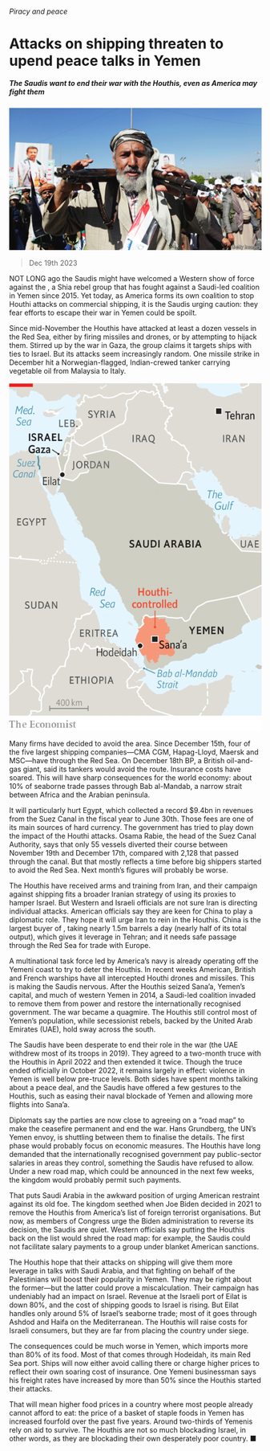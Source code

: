 ###### Piracy and peace

# Attacks on shipping threaten to upend peace talks in Yemen 

##### The Saudis want to end their war with the Houthis, even as America may fight them 

![image](images/20231223_MAP001.jpg) 

> Dec 19th 2023 

NOT LONG ago the Saudis might have welcomed a Western show of force against the , a Shia rebel group that has fought against a Saudi-led coalition in Yemen since 2015. Yet today, as America forms its own coalition to stop Houthi attacks on commercial shipping, it is the Saudis urging caution: they fear efforts to escape their war in Yemen could be spoilt.

Since mid-November the Houthis have attacked at least a dozen vessels in the Red Sea, either by firing missiles and drones, or by attempting to hijack them. Stirred up by the war in Gaza, the group claims it targets ships with ties to Israel. But its attacks seem increasingly random. One missile strike in December hit a Norwegian-flagged, Indian-crewed tanker carrying vegetable oil from Malaysia to Italy.

![image](images/20231223_MAM995.png) 


Many firms have decided to avoid the area. Since December 15th, four of the five largest shipping companies—CMA CGM, Hapag-Lloyd, Maersk and MSC—have  through the Red Sea. On December 18th BP, a British oil-and-gas giant, said its tankers would avoid the route. Insurance costs have soared. This will have sharp consequences for the world economy: about 10% of seaborne trade passes through Bab al-Mandab, a narrow strait between Africa and the Arabian peninsula.

It will particularly hurt Egypt, which collected a record $9.4bn in revenues from the Suez Canal in the fiscal year to June 30th. Those fees are one of its main sources of hard currency. The government has tried to play down the impact of the Houthi attacks. Osama Rabie, the head of the Suez Canal Authority, says that only 55 vessels diverted their course between November 19th and December 17th, compared with 2,128 that passed through the canal. But that mostly reflects a time before big shippers started to avoid the Red Sea. Next month’s figures will probably be worse.

The Houthis have received arms and training from Iran, and their campaign against shipping fits a broader Iranian strategy of using its proxies to hamper Israel. But Western and Israeli officials are not sure Iran is directing individual attacks. American officials say they are keen for China to play a diplomatic role. They hope it will urge Iran to rein in the Houthis. China is the largest buyer of , taking nearly 1.5m barrels a day (nearly half of its total output), which gives it leverage in Tehran; and it needs safe passage through the Red Sea for trade with Europe.

A multinational task force led by America’s navy is already operating off the Yemeni coast to try to deter the Houthis. In recent weeks American, British and French warships have all intercepted Houthi drones and missiles. This is making the Saudis nervous. After the Houthis seized Sana’a, Yemen’s capital, and much of western Yemen in 2014, a Saudi-led coalition invaded to remove them from power and restore the internationally recognised government. The war became a quagmire. The Houthis still control most of Yemen’s population, while secessionist rebels, backed by the United Arab Emirates (UAE), hold sway across the south.

The Saudis have been desperate to end their role in the war (the UAE withdrew most of its troops in 2019). They agreed to a two-month truce with the Houthis in April 2022 and then extended it twice. Though the truce ended officially in October 2022, it remains largely in effect: violence in Yemen is well below pre-truce levels. Both sides have spent months talking about a peace deal, and the Saudis have offered a few gestures to the Houthis, such as easing their naval blockade of Yemen and allowing more flights into Sana’a.

Diplomats say the parties are now close to agreeing on a “road map” to make the ceasefire permanent and end the war. Hans Grundberg, the UN’s Yemen envoy, is shuttling between them to finalise the details. The first phase would probably focus on economic measures. The Houthis have long demanded that the internationally recognised government pay public-sector salaries in areas they control, something the Saudis have refused to allow. Under a new road map, which could be announced in the next few weeks, the kingdom would probably permit such payments.

That puts Saudi Arabia in the awkward position of urging American restraint against its old foe. The kingdom seethed when Joe Biden decided in 2021 to remove the Houthis from America’s list of foreign terrorist organisations. But now, as members of Congress urge the Biden administration to reverse its decision, the Saudis are quiet. Western officials say putting the Houthis back on the list would shred the road map: for example, the Saudis could not facilitate salary payments to a group under blanket American sanctions. 

The Houthis hope that their attacks on shipping will give them more leverage in talks with Saudi Arabia, and that fighting on behalf of the Palestinians will boost their popularity in Yemen. They may be right about the former—but the latter could prove a miscalculation. Their campaign has undeniably had an impact on Israel. Revenue at the Israeli port of Eilat is down 80%, and the cost of shipping goods to Israel is rising. But Eilat handles only around 5% of Israel’s seaborne trade; most of it goes through Ashdod and Haifa on the Mediterranean. The Houthis will raise costs for Israeli consumers, but they are far from placing the country under siege.

The consequences could be much worse in Yemen, which imports more than 80% of its food. Most of that comes through Hodeidah, its main Red Sea port. Ships will now either avoid calling there or charge higher prices to reflect their own soaring cost of insurance. One Yemeni businessman says his freight rates have increased by more than 50% since the Houthis started their attacks.

That will mean higher food prices in a country where most people already cannot afford to eat: the price of a basket of staple foods in Yemen has increased fourfold over the past five years. Around two-thirds of Yemenis rely on aid to survive. The Houthis are not so much blockading Israel, in other words, as they are blockading their own desperately poor country. ■

